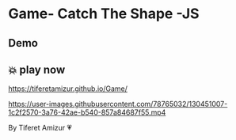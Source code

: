 # Game- Catch The Shape -JS

## Demo
## 💥 play now 
https://tiferetamizur.github.io/Game/

https://user-images.githubusercontent.com/78765032/130451007-1c2f2570-3a76-42ae-b540-857a84687f55.mp4

By Tiferet Amizur 💗
